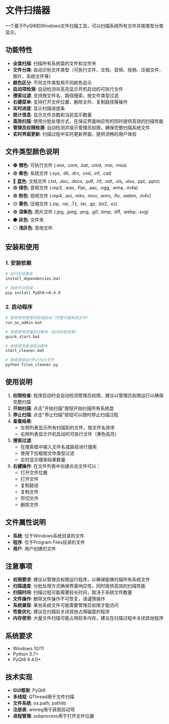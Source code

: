 # 文件扫描器

一个基于PyQt6的Windows文件扫描工具，可以扫描系统所有文件并按类型分类显示。

## 功能特性

- **全盘扫描**: 扫描所有系统盘的文件和文件夹
- **文件分类**: 自动识别文件类型（可执行文件、文档、音频、视频、压缩文件、图片、系统文件等）
- **颜色区分**: 不同文件类型用不同颜色显示
- **启动项检测**: 自动检测并高亮显示开机启动的可执行文件
- **搜索过滤**: 支持按文件名、路径搜索，按文件类型过滤
- **右键菜单**: 支持打开文件位置、删除文件、复制路径等操作
- **实时进度**: 显示扫描进度条
- **统计信息**: 显示文件总数和当前显示数量
- **高效扫描**: 使用分批处理方式，在保证界面响应性的同时提供高效的扫描性能
- **管理员权限检测**: 自动检测并提示管理员权限，确保完整扫描系统文件
- **实时界面更新**: 扫描过程中实时更新界面，提供流畅的用户体验

## 文件类型颜色说明

- 🟠 **橙色**: 可执行文件 (.exe, .com, .bat, .cmd, .msi, .msu)
- 🟣 **紫色**: 系统文件 (.sys, .dll, .drv, .vxd, .inf, .cat)
- 🔵 **蓝色**: 文档文件 (.txt, .doc, .docx, .pdf, .rtf, .odt, .xls, .xlsx, .ppt, .pptx)
- 🟢 **绿色**: 音频文件 (.mp3, .wav, .flac, .aac, .ogg, .wma, .m4a)
- 🟣 **粉色**: 视频文件 (.mp4, .avi, .mkv, .mov, .wmv, .flv, .webm, .m4v)
- 🟡 **黄色**: 压缩文件 (.zip, .rar, .7z, .tar, .gz, .bz2, .xz)
- 🟣 **深紫色**: 图片文件 (.jpg, .jpeg, .png, .gif, .bmp, .tiff, .webp, .svg)
- ⚫ **灰色**: 文件夹
- ⚪ **浅灰色**: 其他文件

## 安装和使用

### 1. 安装依赖

```bash
# 运行安装脚本
install_dependencies.bat

# 或者手动安装
pip install PyQt6>=6.4.0
```

### 2. 启动程序

```bash
# 推荐使用管理员权限启动（完整扫描系统文件）
run_as_admin.bat

# 或者使用快速启动脚本（自动检查依赖）
quick_start.bat

# 或者使用普通启动脚本
start_cleaner.bat

# 或者直接运行Python文件
python files_cleaner.py
```

## 使用说明

1. **权限检查**: 程序启动时会自动检测管理员权限，建议以管理员权限运行以确保完整扫描
2. **开始扫描**: 点击"开始扫描"按钮开始扫描所有系统盘
4. **停止扫描**: 点击"停止扫描"按钮可以随时停止扫描过程
5. **查看结果**: 
   - 左侧列表显示所有扫描到的文件，按文件名排序
   - 右侧列表显示开机启动的可执行文件（黄色高亮）
6. **搜索过滤**: 
   - 在搜索框中输入文件名或路径进行搜索
   - 使用下拉框按文件类型过滤
   - 实时显示搜索结果数量
7. **右键操作**: 在文件列表中右键点击文件可以：
   - 打开文件位置
   - 打开文件
   - 复制路径
   - 复制文件
   - 剪切文件
   - 删除文件

## 文件属性说明

- **系统**: 位于Windows系统目录的文件
- **程序**: 位于Program Files目录的文件
- **用户**: 用户创建的文件

## 注意事项

- **权限要求**: 建议以管理员权限运行程序，以确保能够扫描所有系统文件
- **扫描速度**: 分批处理方式确保界面响应性，同时提供高效的扫描性能
- **扫描时间**: 扫描过程可能需要较长时间，取决于系统文件数量
- **文件操作**: 删除文件操作不可恢复，请谨慎操作
- **系统兼容**: 某些系统文件可能需要管理员权限才能访问
- **性能优化**: 建议在扫描前关闭其他占用磁盘的程序
- **内存使用**: 大量文件扫描可能占用较多内存，建议在扫描过程中关闭其他程序

## 系统要求

- Windows 10/11
- Python 3.7+
- PyQt6 6.4.0+

## 技术实现

- **GUI框架**: PyQt6
- **多线程**: QThread用于文件扫描
- **文件系统**: os.path, pathlib
- **注册表**: winreg用于获取启动项
- **进程管理**: subprocess用于打开文件位置 